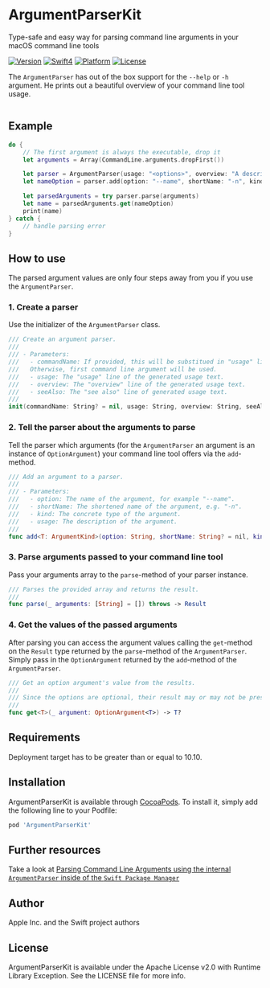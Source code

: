 # ArgumentParserKit

Type-safe and easy way for parsing command line arguments in your macOS command line tools

[![Version](https://img.shields.io/cocoapods/v/ArgumentParserKit.svg?longCache=true&style=flat-square)](http://cocoapods.org/pods/ArgumentParserKit)
[![Swift4](https://img.shields.io/badge/swift4-compatible-orange.svg?longCache=true&style=flat-square)](https://developer.apple.com/swift)
[![Platform](https://img.shields.io/badge/platform-macOS-lightgrey.svg?longCache=true&style=flat-square)](https://www.apple.com/de/macos)
[![License](https://img.shields.io/badge/license-Apache%20License%20v2.0-lightgrey.svg?longCache=true&style=flat-square)](https://en.wikipedia.org/wiki/Apache_License)

The `ArgumentParser` has out of the box support for the `--help` or `-h` argument. He prints out a beautiful overview of your command line tool usage.

```

```

## Example

```swift
do {
    // The first argument is always the executable, drop it
    let arguments = Array(CommandLine.arguments.dropFirst())

    let parser = ArgumentParser(usage: "<options>", overview: "A description")
    let nameOption = parser.add(option: "--name", shortName: "-n", kind: String.self, usage: "A name")

    let parsedArguments = try parser.parse(arguments)
    let name = parsedArguments.get(nameOption)
    print(name)
} catch {
    // handle parsing error
}
```

## How to use

The parsed argument values are only four steps away from you if you use the `ArgumentParser`.

### 1. Create a parser ###

Use the initializer of the `ArgumentParser` class.

```swift
/// Create an argument parser.
///
/// - Parameters:
///   - commandName: If provided, this will be substitued in "usage" line of the generated usage text.
///   Otherwise, first command line argument will be used.
///   - usage: The "usage" line of the generated usage text.
///   - overview: The "overview" line of the generated usage text.
///   - seeAlso: The "see also" line of generated usage text.
///
init(commandName: String? = nil, usage: String, overview: String, seeAlso: String? = nil)
```

### 2. Tell the parser about the arguments to parse ###

Tell the parser which arguments (for the `ArgumentParser` an argument is an instance of `OptionArgument`) your command line tool offers via the `add`-method.

```swift
/// Add an argument to a parser.
///
/// - Parameters:
///   - option: The name of the argument, for example "--name".
///   - shortName: The shortened name of the argument, e.g. "-n".
///   - kind: The concrete type of the argument.
///   - usage: The description of the argument.
///
func add<T: ArgumentKind>(option: String, shortName: String? = nil, kind: T.Type, usage: String? = nil)
```

### 3. Parse arguments passed to your command line tool  ###

Pass your arguments array to the `parse`-method of your parser instance.

```swift
/// Parses the provided array and returns the result.
///
func parse(_ arguments: [String] = []) throws -> Result
```

### 4. Get the values of the passed arguments  ###

After parsing you can access the argument values calling the `get`-method on the `Result` type returned by the `parse`-method of the `ArgumentParser`. Simply pass in the `OptionArgument` returned by the `add`-method of the `ArgumentParser`.

```swift
/// Get an option argument's value from the results.
///
/// Since the options are optional, their result may or may not be present.
///
func get<T>(_ argument: OptionArgument<T>) -> T?
```

## Requirements

Deployment target has to be greater than or equal to 10.10.

## Installation

ArgumentParserKit is available through [CocoaPods](https://cocoapods.org). To install
it, simply add the following line to your Podfile:

```ruby
pod 'ArgumentParserKit'
```

## Further resources

Take a look at [Parsing Command Line Arguments using the internal `ArgumentParser` inside of the `Swift Package Manager`](https://www.enekoalonso.com/articles/parsing-command-line-arguments-with-swift-package-manager-argument-parser)

## Author

Apple Inc. and the Swift project authors

## License

ArgumentParserKit is available under the Apache License v2.0 with Runtime Library Exception. See the LICENSE file for more info.
